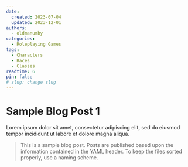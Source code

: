 ```yaml
---
date:
  created: 2023-07-04
  updated: 2023-12-01
authors:
  - oldmanumby
categories:
  - Roleplaying Games
tags:
  - Characters
  - Races
  - Classes
readtime: 6
pin: false
# slug: change slug
---
```


# Sample Blog Post 1

Lorem ipsum dolor sit amet, consectetur adipiscing elit, sed do eiusmod tempor incididunt ut labore et dolore magna aliqua.

>This is a sample blog post. Posts are published based upon the information contained in the YAML header. To keep the files sorted properly, use a naming scheme.

<!--Enter the file naming scheme here with a legend below-->